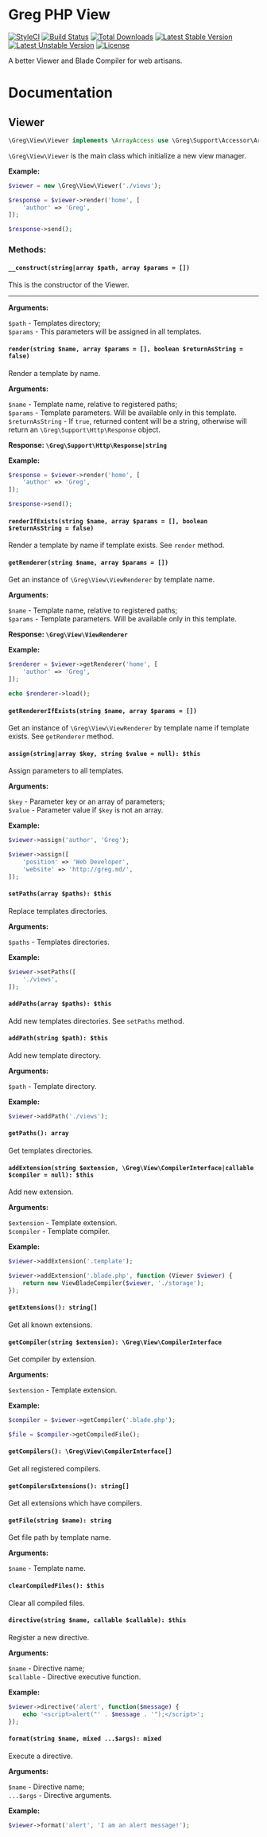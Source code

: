 # Greg PHP View

[![StyleCI](https://styleci.io/repos/71001054/shield?style=flat)](https://styleci.io/repos/71001054)
[![Build Status](https://travis-ci.org/greg-md/php-view.svg)](https://travis-ci.org/greg-md/php-view)
[![Total Downloads](https://poser.pugx.org/greg-md/php-view/d/total.svg)](https://packagist.org/packages/greg-md/php-view)
[![Latest Stable Version](https://poser.pugx.org/greg-md/php-view/v/stable.svg)](https://packagist.org/packages/greg-md/php-view)
[![Latest Unstable Version](https://poser.pugx.org/greg-md/php-view/v/unstable.svg)](https://packagist.org/packages/greg-md/php-view)
[![License](https://poser.pugx.org/greg-md/php-view/license.svg)](https://packagist.org/packages/greg-md/php-view)

A better Viewer and Blade Compiler for web artisans.

# Documentation

## Viewer

```php
\Greg\View\Viewer implements \ArrayAccess use \Greg\Support\Accessor\ArrayAccessTrait
```

`\Greg\View\Viewer` is the main class which initialize a new view manager.

**Example:**

```php
$viewer = new \Greg\View\Viewer('./views');

$response = $viewer->render('home', [
    'author' => 'Greg',
]);

$response->send();
```

### Methods:

#### `__construct(string|array $path, array $params = [])` 

This is the constructor of the Viewer.

---

**Arguments:**

`$path` - Templates directory;  
`$params` - This parameters will be assigned in all templates.

#### `render(string $name, array $params = [], boolean $returnAsString = false)`

Render a template by name.

**Arguments:**

`$name` - Template name, relative to registered paths;  
`$params` - Template parameters. Will be available only in this template.  
`$returnAsString` - If `true`, returned content will be a string, otherwise will return an `\Greg\Support\Http\Response` object.

**Response: `\Greg\Support\Http\Response|string`**

**Example:**

```php
$response = $viewer->render('home', [
    'author' => 'Greg',
]);

$response->send();
```

#### `renderIfExists(string $name, array $params = [], boolean $returnAsString = false)`

Render a template by name if template exists. See `render` method.

#### `getRenderer(string $name, array $params = [])`

Get an instance of `\Greg\View\ViewRenderer` by template name.

**Arguments:**

`$name` - Template name, relative to registered paths;  
`$params` - Template parameters. Will be available only in this template.

**Response: `\Greg\View\ViewRenderer`**

**Example:**

```php
$renderer = $viewer->getRenderer('home', [
    'author' => 'Greg',
]);

echo $renderer->load();
```

#### `getRendererIfExists(string $name, array $params = [])`

Get an instance of `\Greg\View\ViewRenderer` by template name if template exists. See `getRenderer` method.

#### `assign(string|array $key, string $value = null): $this`

Assign parameters to all templates.

**Arguments:**

`$key` - Parameter key or an array of parameters;  
`$value` - Parameter value if `$key` is not an array.  

**Example:**

```php
$viewer->assign('author', 'Greg');

$viewer->assign([
    'position' => 'Web Developer',
    'website' => 'http://greg.md/',
]);
```

#### `setPaths(array $paths): $this`

Replace templates directories.

**Arguments:**

`$paths` - Templates directories.  

**Example:**

```php
$viewer->setPaths([
    './views',
]);
```

#### `addPaths(array $paths): $this`

Add new templates directories. See `setPaths` method.

#### `addPath(string $path): $this`

Add new template directory.

**Arguments:**

`$path` - Template directory.  

**Example:**

```php
$viewer->addPath('./views');
```

#### `getPaths(): array`

Get templates directories.

#### `addExtension(string $extension, \Greg\View\CompilerInterface|callable $compiler = null): $this`

Add new extension.

**Arguments:**

`$extension` - Template extension.  
`$compiler` - Template compiler.

**Example:**

```php
$viewer->addExtension('.template');

$viewer->addExtension('.blade.php', function (Viewer $viewer) {
    return new ViewBladeCompiler($viewer, './storage');
});
```

#### `getExtensions(): string[]`

Get all known extensions.

#### `getCompiler(string $extension): \Greg\View\CompilerInterface`

Get compiler by extension.

**Arguments:**

`$extension` - Template extension.

**Example:**

```php
$compiler = $viewer->getCompiler('.blade.php');

$file = $compiler->getCompiledFile();
```

#### `getCompilers(): \Greg\View\CompilerInterface[]`

Get all registered compilers.

#### `getCompilersExtensions(): string[]`

Get all extensions which have compilers.

#### `getFile(string $name): string`

Get file path by template name.

**Arguments:**

`$name` - Template name.

#### `clearCompiledFiles(): $this`

Clear all compiled files.

#### `directive(string $name, callable $callable): $this`

Register a new directive.

**Arguments:**

`$name` - Directive name;  
`$callable` - Directive executive function.

**Example:**

```php
$viewer->directive('alert', function($message) {
    echo '<script>alert("' . $message . '");</script>';
});
```

#### `format(string $name, mixed ...$args): mixed`

Execute a directive.

**Arguments:**

`$name` - Directive name;  
`...$args` - Directive arguments.

**Example:**

```php
$viewer->format('alert', 'I am an alert message!');
```
